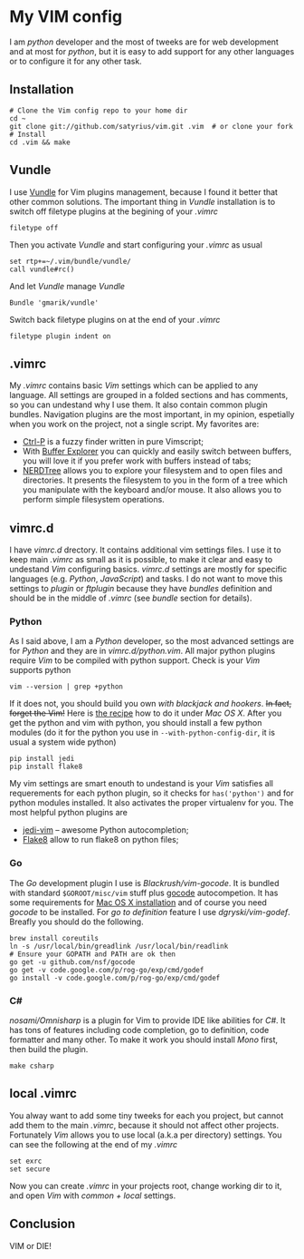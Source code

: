 # My VIM config

I am *python* developer and the most of tweeks are for web development and at most for *python*, but it is easy to add support for any other languages or to configure it for any other task.

## Installation

    # Clone the Vim config repo to your home dir
	cd ~
    git clone git://github.com/satyrius/vim.git .vim  # or clone your fork
    # Install
    cd .vim && make


## Vundle

I use [Vundle](https://github.com/gmarik/vundle) for Vim plugins management, because I found it better that other common solutions. The important thing in *Vundle* installation is to switch off filetype plugins at the begining of your *.vimrc*

	filetype off

Then you activate *Vundle* and start configuring your *.vimrc* as usual

	set rtp+=~/.vim/bundle/vundle/
	call vundle#rc()

And let *Vundle* manage *Vundle*

	Bundle 'gmarik/vundle'

Switch back filetype plugins on at the end of your *.vimrc*

	filetype plugin indent on

## .vimrc

My *.vimrc* contains basic *Vim* settings which can be applied to any language. All settings are grouped in a folded sections and has comments, so you can undestand why I use them. It also contain common plugin bundles. Navigation plugins are the most important, in my opinion, espetially when you work on the project, not a single script. My favorites are:

* [Ctrl-P](http://www.vim.org/scripts/script.php?script_id=3736) is a fuzzy finder written in pure Vimscript;
* With [Buffer Explorer](http://www.vim.org/scripts/script.php?script_id=42) you can quickly and easily switch between buffers, you will love it if you prefer work with buffers instead of tabs;
* [NERDTree](http://www.vim.org/scripts/script.php?script_id=1658) allows you to explore your filesystem and to open files and
directories. It presents the filesystem to you in the form of a tree which you
manipulate with the keyboard and/or mouse. It also allows you to perform
simple filesystem operations.


## vimrc.d

I have *vimrc.d* drectory. It contains additional vim settings files. I use it to keep main *.vimrc* as small as it is possible, to make it clear and easy to undestand *Vim* configuring basics. *vimrc.d* settings are mostly for specific languages (e.g. *Python*, *JavaScript*) and tasks. I do not want to move this settings to *plugin* or *ftplugin* because they have *bundles* definition and should be in the middle of *.vimrc* (see *bundle* section for details).

### Python

As I said above, I am a *Python* developer, so the most advanced settings are for *Python* and they are in *vimrc.d/python.vim*. All major python plugins require *Vim* to be compiled with python support. Check is your *Vim* supports python

	vim --version | grep +python

If it does not, you should build you own *with blackjack and hookers*. ~~In fact, forget the Vim!~~ Here is [the recipe](https://gist.github.com/satyrius/1635076) how to do it under *Mac OS X*. After you get the python and vim with python, you should install a few python modules (do it for the python you use in `--with-python-config-dir`, it is usual a system wide python)

    pip install jedi
    pip install flake8

My vim settings are smart enouth to undestand is your *Vim* satisfies all requerements for each python plugin, so it checks for `has('python')` and for python modules installed. It also activates the proper virtualenv for you. The most helpful python plugins are

* [jedi-vim](https://github.com/davidhalter/jedi-vim) – awesome Python autocompletion;
* [Flake8](https://github.com/nvie/vim-flake8) allow to run flake8 on python files;

### Go

The *Go* development plugin I use is *Blackrush/vim-gocode*. It is bundled with standard `$GOROOT/misc/vim` stuff plus [gocode](https://github.com/nsf/gocode) autocompetion. It has some requirements for [Mac OS X installation](https://github.com/Blackrush/vim-gocode/wiki/Installation-on-OS-X) and of course you need *gocode* to be installed. For *go to definition* feature I use *dgryski/vim-godef*. Breafly you should do the following.

	brew install coreutils
	ln -s /usr/local/bin/greadlink /usr/local/bin/readlink
	# Ensure your GOPATH and PATH are ok then
	go get -u github.com/nsf/gocode
	go get -v code.google.com/p/rog-go/exp/cmd/godef
	go install -v code.google.com/p/rog-go/exp/cmd/godef

### C\#

*nosami/Omnisharp* is a plugin for Vim to provide IDE like abilities for *C#*. It has tons of features including code completion, go to definition, code formatter and many other. To make it work you should install *Mono* first, then build the plugin.

	make csharp

## local .vimrc

You alway want to add some tiny tweeks for each you project, but cannot add them to the main *.vimrc*, because it should not affect other projects. Fortunately *Vim* allows you to use local (a.k.a per directory) settings. You can see the following at the end of my *.vimrc*

	set exrc
	set secure

Now you can create *.vimrc* in your projects root, change working dir to it, and open *Vim* with *common + local* settings.

## Conclusion

VIM or DIE!
